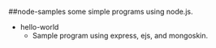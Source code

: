 ##node-samples
some simple programs using node.js.
* hello-world
    * Sample program using express, ejs, and mongoskin.